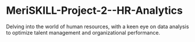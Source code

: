 # MeriSKILL-Project-2--HR-Analytics
Delving into the world of human resources, with a keen eye on data analysis to optimize talent management and organizational performance.
